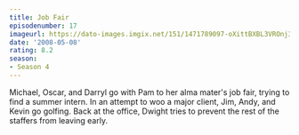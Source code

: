 ```yaml
---
title: Job Fair
episodenumber: 17
imageurl: https://dato-images.imgix.net/151/1471789097-oXittBXBL3VROnj3qEvxPN85CWo.jpg?ixlib=rb-1.1.0&ch=DPR%2CWidth&auto=compress%2Cformat
date: '2008-05-08'
rating: 8.2
season:
- Season 4
---
```


Michael, Oscar, and Darryl go with Pam to her alma mater's job fair, trying to find a summer intern. In an attempt to woo a major client, Jim, Andy, and Kevin go golfing. Back at the office, Dwight tries to prevent the rest of the staffers from leaving early.